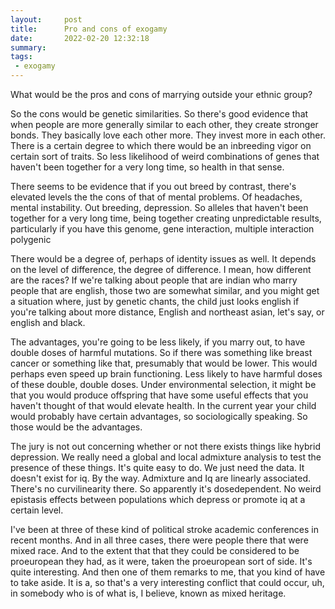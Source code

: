 ```yaml
---
layout:     post
title:      Pro and cons of exogamy
date:       2022-02-20 12:32:18
summary:    
tags:
 - exogamy
---
```


What would be the pros and cons of marrying outside your ethnic group?

So the cons would be genetic similarities. So there's good evidence that when people are more generally similar to each other, they create stronger bonds. They basically love each other more. They invest more in each other. There is a certain degree to which there would be an inbreeding vigor on certain sort of traits. So less likelihood of weird combinations of genes that haven't been together for a very long time, so health in that sense.

There seems to be evidence that if you out breed by contrast, there's elevated levels the the cons of that of mental problems. Of headaches, mental instability. Out breeding, depression. So alleles that haven't been together for a very long time, being together creating unpredictable results, particularly if you have this genome, gene interaction, multiple interaction polygenic

There would be a degree of, perhaps of identity issues as well. It depends on the level of difference, the degree of difference. I mean, how different are the races? If we're talking about people that are indian who marry people that are english, those two are somewhat similar, and you might get a situation where, just by genetic chants, the child just looks english if you're talking about more distance, English and northeast asian, let's say, or english and black. 

The advantages, you're going to be less likely, if you marry out, to have double doses of harmful mutations. So if there was something like breast cancer or something like that, presumably that would be lower. This would perhaps even speed up brain functioning. Less likely to have harmful doses of these double, double doses. Under environmental selection, it might be that you would produce offspring that have some useful effects that you haven't thought of that would elevate health. In the current year your child would probably have certain advantages, so sociologically speaking. So those would be the advantages.

The jury is not out concerning whether or not there exists things like hybrid depression. We really need a global and local admixture analysis to test the presence of these things. It's quite easy to do. We just need the data. It doesn't exist for iq. By the way. Admixture and Iq are linearly associated. There's no curvilinearity there. So apparently it's dosedependent. No weird epistasis effects between populations which depress or promote iq at a certain level. 

I've been at three of these kind of political stroke academic conferences in recent months. And in all three cases, there were people there that were mixed race. And to the extent that that they could be considered to be proeuropean  they had, as it were, taken the proeuropean sort of side. It's quite interesting. And then one of them remarks to me, that you kind of have to take aside. It is a, so that's a very interesting conflict that could occur, uh, in somebody who is of what is, I believe, known as mixed heritage.